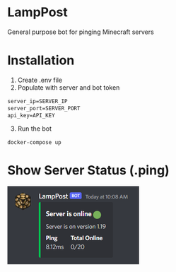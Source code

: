 # LampPost

General purpose bot for pinging Minecraft servers

# Installation

1. Create .env file
2. Populate with server and bot token
```
server_ip=SERVER_IP
server_port=SERVER_PORT
api_key=API_KEY
```
3. Run the bot
```
docker-compose up
```

# Show Server Status (.ping)

![ping command](/images/ping.png)
